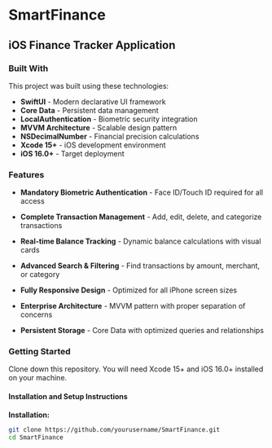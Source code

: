 # SmartFinance
## iOS Finance Tracker Application



### Built With

This project was built using these technologies:

- **SwiftUI** - Modern declarative UI framework
- **Core Data** - Persistent data management
- **LocalAuthentication** - Biometric security integration  
- **MVVM Architecture** - Scalable design pattern
- **NSDecimalNumber** - Financial precision calculations
- **Xcode 15+** - iOS development environment
- **iOS 16.0+** - Target deployment

### Features

- **Mandatory Biometric Authentication** - Face ID/Touch ID required for all access

 - **Complete Transaction Management** - Add, edit, delete, and categorize transactions

 - **Real-time Balance Tracking** - Dynamic balance calculations with visual cards

 - **Advanced Search & Filtering** - Find transactions by amount, merchant, or category  

 - **Fully Responsive Design** - Optimized for all iPhone screen sizes

 - **Enterprise Architecture** - MVVM pattern with proper separation of concerns

-  **Persistent Storage** - Core Data with optimized queries and relationships

### Getting Started

Clone down this repository. You will need Xcode 15+ and iOS 16.0+ installed on your machine.

#### Installation and Setup Instructions

**Installation:** 
```bash
git clone https://github.com/yourusername/SmartFinance.git
cd SmartFinance


